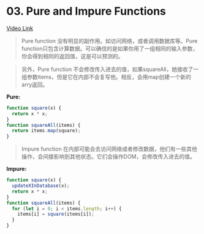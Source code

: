 # 03. Pure and Impure Functions
[Video Link](https://egghead.io/lessons/javascript-redux-pure-and-impure-functions)

>Pure function 没有明显的副作用。如访问网络，或者调用数据库等。Pure function只包含计算数据。可以确信的是如果你用了一组相同的输入参数，你会得到相同的返回值，这是可以预测的。

>另外，Pure function 不会修改传入进去的值，如果squareAll，她接收了一组参数items，但是它在内部不会复写他。相反，会用map创建一个新的arry返回。

**Pure:**
```JavaScript
function square(x) {
  return x * x;
}
function squareAll(items) {
  return items.map(square);
}
```

>Impure function 在内部可能会去访问网络或者修改数据，他们有一些其他操作，会间接影响到其他状态。它们会操作DOM，会修改传入进去的值。

**Impure:**
```JavaScript
function square(x) {
  updateXInDatabase(x);
  return x * x;
}
function squareAll(items) {
  for (let i = 0; i < items.length; i++) {
    items[i] = square(items[i]);
  }
}
```
